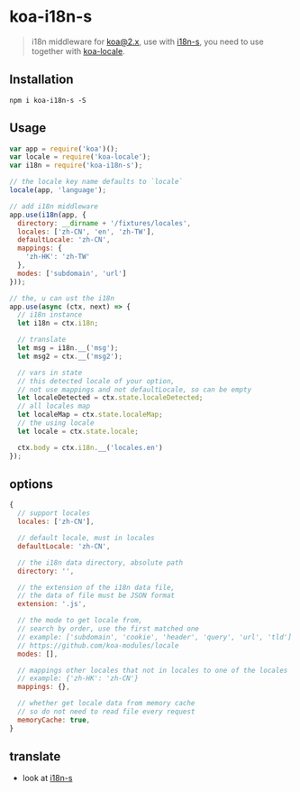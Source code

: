 # koa-i18n-s

> i18n middleware for koa@2.x, use with [i18n-s](https://github.com/ccqgithub/i18n-s), you need to use together with [koa-locale](https://github.com/koa-modules/locale).

## Installation

```
npm i koa-i18n-s -S
```

## Usage

```js
var app = require('koa')();
var locale = require('koa-locale');
var i18n = require('koa-i18n-s');

// the locale key name defaults to `locale`
locale(app, 'language');

// add i18n middleware
app.use(i18n(app, {
  directory: __dirname + '/fixtures/locales',
  locales: ['zh-CN', 'en', 'zh-TW'],
  defaultLocale: 'zh-CN',
  mappings: {
    'zh-HK': 'zh-TW'
  },
  modes: ['subdomain', 'url']
}));

// the, u can ust the i18n
app.use(async (ctx, next) => {
  // i18n instance
  let i18n = ctx.i18n;

  // translate
  let msg = i18n.__('msg');
  let msg2 = ctx.__('msg2');

  // vars in state
  // this detected locale of your option,
  // not use mappings and not defaultLocale, so can be empty
  let localeDetected = ctx.state.localeDetected;
  // all locales map
  let localeMap = ctx.state.localeMap;
  // the using locale
  let locale = ctx.state.locale;

  ctx.body = ctx.i18n.__('locales.en')
});
```

## options

```js
{
  // support locales
  locales: ['zh-CN'],

  // default locale, must in locales
  defaultLocale: 'zh-CN',

  // the i18n data directory, absolute path
  directory: '',

  // the extension of the i18n data file,
  // the data of file must be JSON format
  extension: '.js',

  // the mode to get locale from,
  // search by order, use the first matched one
  // example: ['subdomain', 'cookie', 'header', 'query', 'url', 'tld']
  // https://github.com/koa-modules/locale
  modes: [],

  // mappings other locales that not in locales to one of the locales
  // example: {'zh-HK': 'zh-CN'}
  mappings: {},

  // whether get locale data from memory cache
  // so do not need to read file every request
  memoryCache: true,
}
```

## translate

- look at [i18n-s](https://github.com/ccqgithub/i18n-s)
